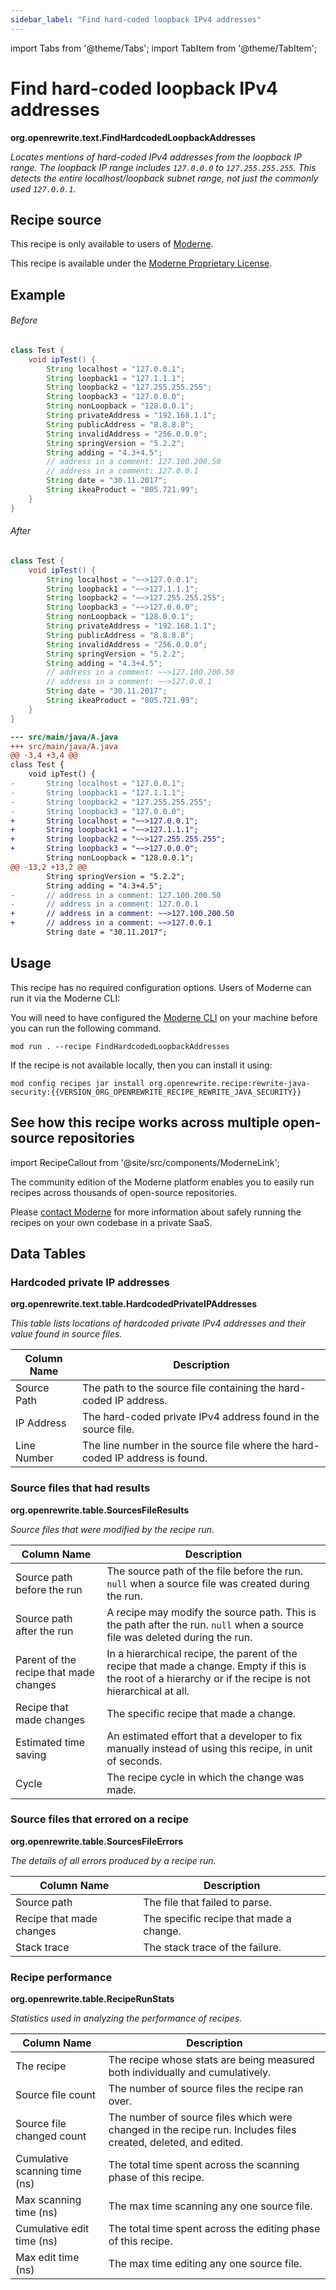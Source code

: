 ```yaml
---
sidebar_label: "Find hard-coded loopback IPv4 addresses"
---
```


import Tabs from '@theme/Tabs';
import TabItem from '@theme/TabItem';

# Find hard-coded loopback IPv4 addresses

**org.openrewrite.text.FindHardcodedLoopbackAddresses**

_Locates mentions of hard-coded IPv4 addresses from the loopback IP range. The loopback IP range includes `127.0.0.0` to `127.255.255.255`. This detects the entire localhost/loopback subnet range, not just the commonly used `127.0.0.1`._

## Recipe source

This recipe is only available to users of [Moderne](https://docs.moderne.io/).


This recipe is available under the [Moderne Proprietary License](https://docs.moderne.io/licensing/overview).

## Example


<Tabs groupId="beforeAfter">
<TabItem value="src/main/java/A.java" label="src/main/java/A.java">


###### Before
```java title="src/main/java/A.java"
class Test {
    void ipTest() {
        String localhost = "127.0.0.1";
        String loopback1 = "127.1.1.1";
        String loopback2 = "127.255.255.255";
        String loopback3 = "127.0.0.0";
        String nonLoopback = "128.0.0.1";
        String privateAddress = "192.168.1.1";
        String publicAddress = "8.8.8.8";
        String invalidAddress = "256.0.0.0";
        String springVersion = "5.2.2";
        String adding = "4.3+4.5";
        // address in a comment: 127.100.200.50
        // address in a comment: 127.0.0.1
        String date = "30.11.2017";
        String ikeaProduct = "805.721.99";
    }
}
```

###### After
```java title="src/main/java/A.java"
class Test {
    void ipTest() {
        String localhost = "~~>127.0.0.1";
        String loopback1 = "~~>127.1.1.1";
        String loopback2 = "~~>127.255.255.255";
        String loopback3 = "~~>127.0.0.0";
        String nonLoopback = "128.0.0.1";
        String privateAddress = "192.168.1.1";
        String publicAddress = "8.8.8.8";
        String invalidAddress = "256.0.0.0";
        String springVersion = "5.2.2";
        String adding = "4.3+4.5";
        // address in a comment: ~~>127.100.200.50
        // address in a comment: ~~>127.0.0.1
        String date = "30.11.2017";
        String ikeaProduct = "805.721.99";
    }
}
```

</TabItem>
<TabItem value="diff" label="Diff" >

```diff
--- src/main/java/A.java
+++ src/main/java/A.java
@@ -3,4 +3,4 @@
class Test {
    void ipTest() {
-       String localhost = "127.0.0.1";
-       String loopback1 = "127.1.1.1";
-       String loopback2 = "127.255.255.255";
-       String loopback3 = "127.0.0.0";
+       String localhost = "~~>127.0.0.1";
+       String loopback1 = "~~>127.1.1.1";
+       String loopback2 = "~~>127.255.255.255";
+       String loopback3 = "~~>127.0.0.0";
        String nonLoopback = "128.0.0.1";
@@ -13,2 +13,2 @@
        String springVersion = "5.2.2";
        String adding = "4.3+4.5";
-       // address in a comment: 127.100.200.50
-       // address in a comment: 127.0.0.1
+       // address in a comment: ~~>127.100.200.50
+       // address in a comment: ~~>127.0.0.1
        String date = "30.11.2017";
```
</TabItem>
</Tabs>


## Usage

This recipe has no required configuration options. Users of Moderne can run it via the Moderne CLI:
<Tabs groupId="projectType">


<TabItem value="moderne-cli" label="Moderne CLI">

You will need to have configured the [Moderne CLI](https://docs.moderne.io/user-documentation/moderne-cli/getting-started/cli-intro) on your machine before you can run the following command.

```shell title="shell"
mod run . --recipe FindHardcodedLoopbackAddresses
```

If the recipe is not available locally, then you can install it using:
```shell
mod config recipes jar install org.openrewrite.recipe:rewrite-java-security:{{VERSION_ORG_OPENREWRITE_RECIPE_REWRITE_JAVA_SECURITY}}
```
</TabItem>
</Tabs>

## See how this recipe works across multiple open-source repositories

import RecipeCallout from '@site/src/components/ModerneLink';

<RecipeCallout link="https://app.moderne.io/recipes/org.openrewrite.text.FindHardcodedLoopbackAddresses" />

The community edition of the Moderne platform enables you to easily run recipes across thousands of open-source repositories.

Please [contact Moderne](https://moderne.io/product) for more information about safely running the recipes on your own codebase in a private SaaS.
## Data Tables

<Tabs groupId="data-tables">
<TabItem value="org.openrewrite.text.table.HardcodedPrivateIPAddresses" label="HardcodedPrivateIPAddresses">

### Hardcoded private IP addresses
**org.openrewrite.text.table.HardcodedPrivateIPAddresses**

_This table lists locations of hardcoded private IPv4 addresses and their value found in source files._

| Column Name | Description |
| ----------- | ----------- |
| Source Path | The path to the source file containing the hard-coded IP address. |
| IP Address | The hard-coded private IPv4 address found in the source file. |
| Line Number | The line number in the source file where the hard-coded IP address is found. |

</TabItem>

<TabItem value="org.openrewrite.table.SourcesFileResults" label="SourcesFileResults">

### Source files that had results
**org.openrewrite.table.SourcesFileResults**

_Source files that were modified by the recipe run._

| Column Name | Description |
| ----------- | ----------- |
| Source path before the run | The source path of the file before the run. `null` when a source file was created during the run. |
| Source path after the run | A recipe may modify the source path. This is the path after the run. `null` when a source file was deleted during the run. |
| Parent of the recipe that made changes | In a hierarchical recipe, the parent of the recipe that made a change. Empty if this is the root of a hierarchy or if the recipe is not hierarchical at all. |
| Recipe that made changes | The specific recipe that made a change. |
| Estimated time saving | An estimated effort that a developer to fix manually instead of using this recipe, in unit of seconds. |
| Cycle | The recipe cycle in which the change was made. |

</TabItem>

<TabItem value="org.openrewrite.table.SourcesFileErrors" label="SourcesFileErrors">

### Source files that errored on a recipe
**org.openrewrite.table.SourcesFileErrors**

_The details of all errors produced by a recipe run._

| Column Name | Description |
| ----------- | ----------- |
| Source path | The file that failed to parse. |
| Recipe that made changes | The specific recipe that made a change. |
| Stack trace | The stack trace of the failure. |

</TabItem>

<TabItem value="org.openrewrite.table.RecipeRunStats" label="RecipeRunStats">

### Recipe performance
**org.openrewrite.table.RecipeRunStats**

_Statistics used in analyzing the performance of recipes._

| Column Name | Description |
| ----------- | ----------- |
| The recipe | The recipe whose stats are being measured both individually and cumulatively. |
| Source file count | The number of source files the recipe ran over. |
| Source file changed count | The number of source files which were changed in the recipe run. Includes files created, deleted, and edited. |
| Cumulative scanning time (ns) | The total time spent across the scanning phase of this recipe. |
| Max scanning time (ns) | The max time scanning any one source file. |
| Cumulative edit time (ns) | The total time spent across the editing phase of this recipe. |
| Max edit time (ns) | The max time editing any one source file. |

</TabItem>

</Tabs>
